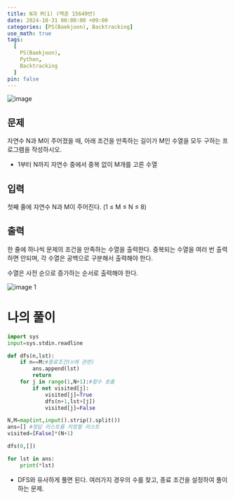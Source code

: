 ```yaml
---
title: N과 M(1) (백준 15649번)
date: 2024-10-31 00:00:00 +09:00
categories: [PS(Baekjoon), Backtracking]
use_math: true
tags:
  [
    PS(Baekjoon),
    Python,
    Backtracking
  ]
pin: false
---
```


![image](https://github.com/user-attachments/assets/ebdbfca5-3652-4a68-8f97-beb96eac3c62)

## 문제

자연수 N과 M이 주어졌을 때, 아래 조건을 만족하는 길이가 M인 수열을 모두 구하는 프로그램을 작성하시오.

- 1부터 N까지 자연수 중에서 중복 없이 M개를 고른 수열

## 입력

첫째 줄에 자연수 N과 M이 주어진다. (1 ≤ M ≤ N ≤ 8)

## 출력

한 줄에 하나씩 문제의 조건을 만족하는 수열을 출력한다. 중복되는 수열을 여러 번 출력하면 안되며, 각 수열은 공백으로 구분해서 출력해야 한다.

수열은 사전 순으로 증가하는 순서로 출력해야 한다.

![image 1](https://github.com/user-attachments/assets/8bf4ce86-7857-4add-a475-2a2d634489c4)

# 나의 풀이

```python
import sys
input=sys.stdin.readline

def dfs(n,lst):
    if n==M:#종료조건(n에 관련)
        ans.append(lst)
        return
    for j in range(1,N+1):#함수 호출
        if not visited[j]:
            visited[j]=True
            dfs(n+1,lst+[j])
            visited[j]=False

N,M=map(int,input().strip().split())
ans=[] #정답 리스트를 저장할 리스트
visited=[False]*(N+1)

dfs(0,[])

for lst in ans:
    print(*lst)
```

- DFS와 유사하게 풀면 된다. 여러가지 경우의 수를 찾고, 종료 조건을 설정하여 풀이하는 문제.